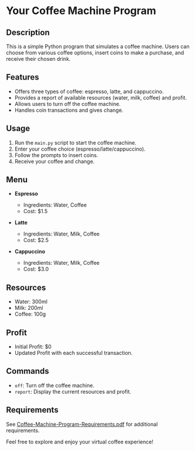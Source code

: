# Your Coffee Machine Program

## Description
This is a simple Python program that simulates a coffee machine. Users can choose from various coffee options, insert coins to make a purchase, and receive their chosen drink.

## Features
- Offers three types of coffee: espresso, latte, and cappuccino.
- Provides a report of available resources (water, milk, coffee) and profit.
- Allows users to turn off the coffee machine.
- Handles coin transactions and gives change.

## Usage
1. Run the `main.py` script to start the coffee machine.
2. Enter your coffee choice (espresso/latte/cappuccino).
3. Follow the prompts to insert coins.
4. Receive your coffee and change.

## Menu
- **Espresso**
  - Ingredients: Water, Coffee
  - Cost: $1.5

- **Latte**
  - Ingredients: Water, Milk, Coffee
  - Cost: $2.5

- **Cappuccino**
  - Ingredients: Water, Milk, Coffee
  - Cost: $3.0

## Resources
- Water: 300ml
- Milk: 200ml
- Coffee: 100g

## Profit
- Initial Profit: $0
- Updated Profit with each successful transaction.

## Commands
- `off`: Turn off the coffee machine.
- `report`: Display the current resources and profit.

## Requirements
See [Coffee-Machine-Program-Requirements.pdf](Coffee-Machine-Program-Requirements.pdf) for additional requirements.

Feel free to explore and enjoy your virtual coffee experience!
